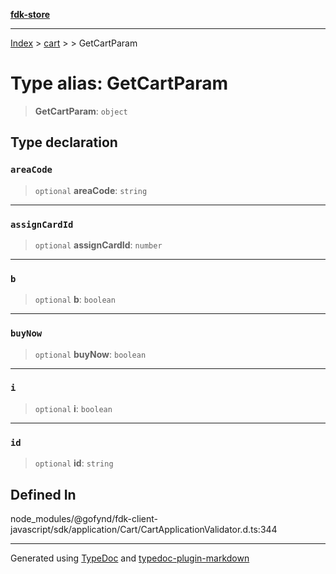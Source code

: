 [**fdk-store**](../../../README.md)
***

[Index](../../../API.md) > [cart](../../README.md) > [<internal>](../README.md) > GetCartParam

# Type alias: GetCartParam

> **GetCartParam**: `object`

## Type declaration

### `areaCode`

> `optional` **areaCode**: `string`

***

### `assignCardId`

> `optional` **assignCardId**: `number`

***

### `b`

> `optional` **b**: `boolean`

***

### `buyNow`

> `optional` **buyNow**: `boolean`

***

### `i`

> `optional` **i**: `boolean`

***

### `id`

> `optional` **id**: `string`

## Defined In

node\_modules/@gofynd/fdk-client-javascript/sdk/application/Cart/CartApplicationValidator.d.ts:344

***
Generated using [TypeDoc](https://typedoc.org/) and [typedoc-plugin-markdown](https://www.npmjs.com/package/typedoc-plugin-markdown)
